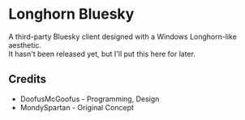 # Longhorn Bluesky
A third-party Bluesky client designed with a Windows Longhorn-like aesthetic.  
It hasn't been released yet, but I'll put this here for later.
## Credits
- DoofusMcGoofus - Programming, Design  
- MondySpartan - Original Concept  
